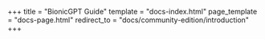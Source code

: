 +++
title = "BionicGPT Guide"
template = "docs-index.html"
page_template = "docs-page.html"
redirect_to = "docs/community-edition/introduction"
+++